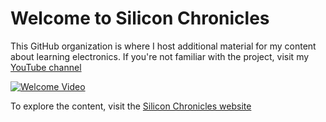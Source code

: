 # Welcome to Silicon Chronicles

This GitHub organization is where I host additional material for my content about learning electronics. If you're not familiar with the project, visit my [YouTube channel](https://youtube.com/@dmoisset)

[![Welcome Video](https://img.youtube.com/vi/lEcheJuldDg/0.jpg)](https://www.youtube.com/watch?v=lEcheJuldDg)

To explore the content, visit the [Silicon Chronicles website](https://siliconchronicles.github.io)
